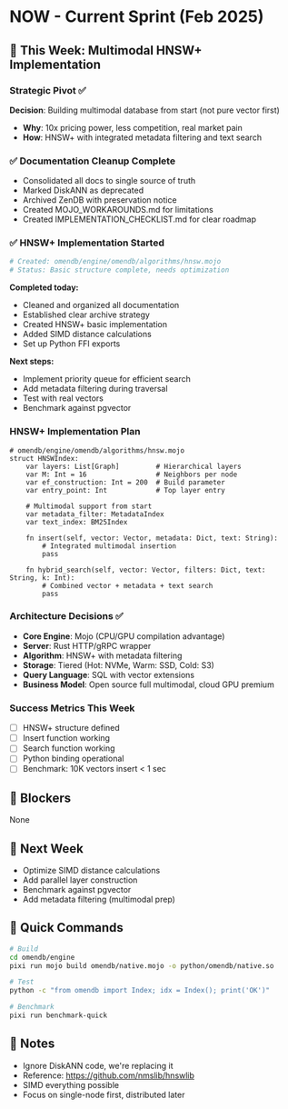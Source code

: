 # NOW - Current Sprint (Feb 2025)

## 🎯 This Week: Multimodal HNSW+ Implementation

### Strategic Pivot ✅
**Decision**: Building multimodal database from start (not pure vector first)
- **Why**: 10x pricing power, less competition, real market pain
- **How**: HNSW+ with integrated metadata filtering and text search

### ✅ Documentation Cleanup Complete
- Consolidated all docs to single source of truth
- Marked DiskANN as deprecated
- Archived ZenDB with preservation notice  
- Created MOJO_WORKAROUNDS.md for limitations
- Created IMPLEMENTATION_CHECKLIST.md for clear roadmap

### ✅ HNSW+ Implementation Started
```bash
# Created: omendb/engine/omendb/algorithms/hnsw.mojo
# Status: Basic structure complete, needs optimization
```

**Completed today:**
- Cleaned and organized all documentation
- Established clear archive strategy
- Created HNSW+ basic implementation
- Added SIMD distance calculations
- Set up Python FFI exports

**Next steps:**
- Implement priority queue for efficient search
- Add metadata filtering during traversal
- Test with real vectors
- Benchmark against pgvector

### HNSW+ Implementation Plan
```mojo
# omendb/engine/omendb/algorithms/hnsw.mojo
struct HNSWIndex:
    var layers: List[Graph]         # Hierarchical layers
    var M: Int = 16                 # Neighbors per node
    var ef_construction: Int = 200  # Build parameter
    var entry_point: Int            # Top layer entry
    
    # Multimodal support from start
    var metadata_filter: MetadataIndex
    var text_index: BM25Index
    
    fn insert(self, vector: Vector, metadata: Dict, text: String):
        # Integrated multimodal insertion
        pass
        
    fn hybrid_search(self, vector: Vector, filters: Dict, text: String, k: Int):
        # Combined vector + metadata + text search
        pass
```

### Architecture Decisions ✅
- **Core Engine**: Mojo (CPU/GPU compilation advantage)
- **Server**: Rust HTTP/gRPC wrapper
- **Algorithm**: HNSW+ with metadata filtering
- **Storage**: Tiered (Hot: NVMe, Warm: SSD, Cold: S3)
- **Query Language**: SQL with vector extensions
- **Business Model**: Open source full multimodal, cloud GPU premium

### Success Metrics This Week
- [ ] HNSW+ structure defined
- [ ] Insert function working
- [ ] Search function working  
- [ ] Python binding operational
- [ ] Benchmark: 10K vectors insert < 1 sec

## 🚫 Blockers
None

## 📅 Next Week
- Optimize SIMD distance calculations
- Add parallel layer construction
- Benchmark against pgvector
- Add metadata filtering (multimodal prep)

## 🔧 Quick Commands
```bash
# Build
cd omendb/engine
pixi run mojo build omendb/native.mojo -o python/omendb/native.so

# Test
python -c "from omendb import Index; idx = Index(); print('OK')"

# Benchmark
pixi run benchmark-quick
```

## 📝 Notes
- Ignore DiskANN code, we're replacing it
- Reference: https://github.com/nmslib/hnswlib
- SIMD everything possible
- Focus on single-node first, distributed later
